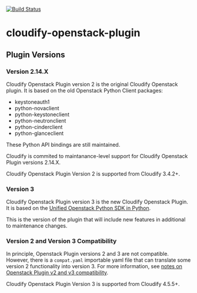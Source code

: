 [![Build Status](https://circleci.com/gh/cloudify-cosmo/cloudify-openstack-plugin.svg?style=shield&circle-token=:circle-token)](https://circleci.com/gh/cloudify-cosmo/cloudify-openstack-plugin)

# cloudify-openstack-plugin

## Plugin Versions

### Version 2.14.X

Cloudify Openstack Plugin version 2 is the original Cloudify Openstack plugin. It is based on the old Openstack Python Client packages:

  * keystoneauth1
  * python-novaclient
  * python-keystoneclient
  * python-neutronclient
  * python-cinderclient
  * python-glanceclient

These Python API bindings are still maintained.

Cloudify is commited to maintanance-level support for Cloudify Openstack Plugin versions 2.14.X.

Cloudify Openstack Plugin Version 2 is supported from Cloudify 3.4.2+.

### Version 3

Cloudify Openstack Plugin version 3 is the new Cloudify Openstack Plugin. It is based on the [Unified Openstack Python SDK in Python](https://github.com/openstack/openstacksdk).

This is the version of the plugin that will include new features in additional to maintenance changes.

### Version 2 and Version 3 Compatibility

In principle, Openstack Plugin versions 2 and 3 are not compatible. However, there is a `compat.yaml` importable yaml file that can translate some version 2 functionality into version 3. For more information, see [notes on Openstack Plugin v2 and v3 compatibility](https://docs.cloudify.co/5.0.0/working_with/official_plugins/infrastructure/openstackv3/#note-on-openstack-plugin-v2-x-compatibility).

Cloudify Openstack Plugin Version 3 is supported from Cloudify 4.5.5+.
